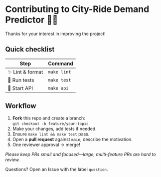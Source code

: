 # Contributing to City-Ride Demand Predictor 🚴‍♀️

Thanks for your interest in improving the project!

## Quick checklist

| Step | Command |
|------|---------|
| ✨  Lint & format | `make lint` |
| 🔬  Run tests    | `make test` |
| 🚀  Start API    | `make api`  |

## Workflow

1. **Fork** this repo and create a branch:  
   `git checkout -b feature/your-topic`
2. Make your changes, add tests if needed.
3. Ensure `make lint && make test` pass.
4. Open a **pull request** against `main`; describe the motivation.
5. One reviewer approval → merge!

_Please keep PRs small and focused—large, multi-feature PRs are hard to review._

Questions? Open an Issue with the label `question`.
